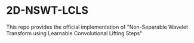 # 2D-NSWT-LCLS
This repo provides the official implementation of "Non-Separable Wavelet Transform using Learnable Convolutional Lifting Steps"
